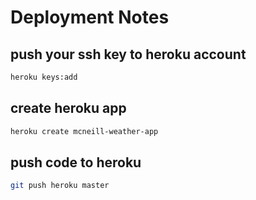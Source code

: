 # Deployment Notes

## push your ssh key to heroku account

```bash
heroku keys:add
```

## create heroku app

```bash
heroku create mcneill-weather-app
```

## push code to heroku

```bash
git push heroku master
```
